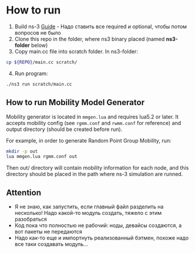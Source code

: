 # How to run
1. Build ns-3 [Guide](https://www.nsnam.org/docs/release/3.41/installation/ns-3-installation.pdf) - Надо ставить все required и optional, чтобы потом вопросов не было
2. Clone this repo in the folder, where ns3 binary placed (named **ns3-folder** below)
3. Copy main.cc file into scratch folder. In ns3-folder:
```bash
cp ${REPO}/main.cc scratch/
```
4. Run program:
```bash
./ns3 run scratch/main.cc
```

## How to run Mobility Model Generator

Mobility generator is located in `mmgen.lua` and requires lua5.2 or later. It accepts mobility config (see `rgmm.conf` and `rwmm.conf` for reference) and output directory (should be created before run).

For example, in order to generate Random Point Group Mobility, run:
```bash
mkdir -p out
lua mmgen.lua rgmm.conf out
```

Then out/ directory will contain mobility information for each node, and this directory should be placed in the path where ns-3 simulation are runned.

## Attention
- Я не знаю, как запустить, если главный файл разделить на несколько!
Надо какой-то модуль создать, тяжело с этим разобраться
- Код пока что полностью не рабочий: ноды, девайсы создаются, а вот пакеты не передаются
- Надо как-то еще и импортнуть реализованный бэтмен, похоже надо все таки создавать модуль...